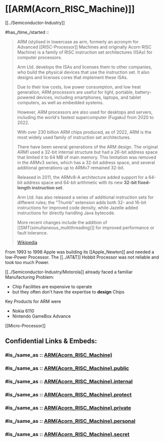 
# [[ARM(Acorn_RISC_Machine)]] 

[[../Semiconductor-Industry]] 

#has_/time_/started :: 

> ARM (stylised in lowercase as arm, 
> formerly an acronym for Advanced [[RISC-Processor]] Machines and originally Acorn RISC Machine) 
> is a family of RISC instruction set architectures (ISAs) for computer processors. 
> 
> Arm Ltd. develops the ISAs and licenses them to other companies, 
> who build the physical devices that use the instruction set. 
> It also designs and licenses cores that implement these ISAs.
>
> Due to their low costs, low power consumption, and low heat generation, 
> ARM processors are useful for light, portable, battery-powered devices, 
> including smartphones, laptops, and tablet computers, as well as embedded systems. 
> 
> However, ARM processors are also used for desktops and servers, 
> including the world's fastest supercomputer (Fugaku) from 2020 to 2022. 
> 
> With over 230 billion ARM chips  produced, as of 2022, ARM is the most widely used family of instruction set architectures. 
> 
> There have been several generations of the ARM design. 
> The original ARM1 used a 32-bit internal structure 
> but had a 26-bit address space that limited it to 64 MB of main memory. 
> This limitation was removed in the ARMv3 series, which has a 32-bit address space, 
> and several additional generations up to ARMv7 remained 32-bit. 
> 
> Released in 2011, the ARMv8-A architecture added support for a 64-bit address space 
> and 64-bit arithmetic with its new __32-bit fixed-length instruction set__. 
> 
> Arm Ltd. has also released a series of additional instruction sets for different rules; 
> the "Thumb" extension adds both 32- and 16-bit instructions for improved code density, 
> while Jazelle added instructions for directly handling Java bytecode. 
> 
> More recent changes include the addition of [[SMT(simultaneous_multithreading)]] 
> for improved performance or fault tolerance.
>
> [Wikipedia](https://en.wikipedia.org/wiki/ARM%20architecture%20family)

From 1993 to 1998 Apple was building its [[Apple_Newton]] and needed a low-Power Processor. 
The [[../AT&T]] Hobbit Processor was not reliable and took too much Power.

[[../Semiconductor-Industry/Motorola]] already faced a familiar Manufacturing Problem: 
- Chip Facilities are expensive to operate 
- but they often don't have the expertise to __design__ Chips 

Key Products for ARM were 
- Nokia 6110 
- Nintendo GameBox Advance 

[[Micro-Processor]] 


## Confidential Links & Embeds: 

### #is_/same_as :: [ARM(Acorn_RISC_Machine)](/_Standards/Society/Economics/Business/Business-Entity/IT~Company/Acorn_Computers/ARM(Acorn_RISC_Machine).md) 

### #is_/same_as :: [ARM(Acorn_RISC_Machine).public](/_public/Society/Economics/Business/Business-Entity/IT~Company/Acorn_Computers/ARM(Acorn_RISC_Machine).public.md) 

### #is_/same_as :: [ARM(Acorn_RISC_Machine).internal](/_internal/Society/Economics/Business/Business-Entity/IT~Company/Acorn_Computers/ARM(Acorn_RISC_Machine).internal.md) 

### #is_/same_as :: [ARM(Acorn_RISC_Machine).protect](/_protect/Society/Economics/Business/Business-Entity/IT~Company/Acorn_Computers/ARM(Acorn_RISC_Machine).protect.md) 

### #is_/same_as :: [ARM(Acorn_RISC_Machine).private](/_private/Society/Economics/Business/Business-Entity/IT~Company/Acorn_Computers/ARM(Acorn_RISC_Machine).private.md) 

### #is_/same_as :: [ARM(Acorn_RISC_Machine).personal](/_personal/Society/Economics/Business/Business-Entity/IT~Company/Acorn_Computers/ARM(Acorn_RISC_Machine).personal.md) 

### #is_/same_as :: [ARM(Acorn_RISC_Machine).secret](/_secret/Society/Economics/Business/Business-Entity/IT~Company/Acorn_Computers/ARM(Acorn_RISC_Machine).secret.md)

